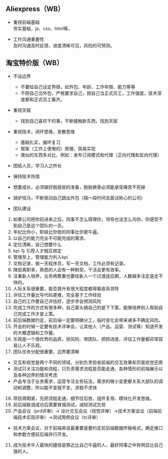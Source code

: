 ## Aliexpress（WB）

- 重视前端基础  
  夯实基础，js、css、html等。

- 工作沟通重要性  
  及时沟通及时反馈，进度清晰可见，风险的可预测。


## 淘宝特价版（WB）

+ 不设边界  
  - 不要给自己设定界限，如外包、年龄、工作年限、能力等等
  - 不把自己当外包，严格要求自己，把自己当正式员工，工作强度，技术深度都和正式员工看齐。

+ 重视天赋  
  - 找到自己喜欢干的事，不断接触新东西，找到天赋  

+ 重视技术，闭环思维，发散思维    
  - 基础扎实，循环复习  
  - 框架（工作上使用的）原理，简易实现  
  - 类似的东西多对比，例如：发布订阅模式和代理（正向代理和反向代理）

+ 团结人员，学习人之所长  

+ 保持技术热情  

+ 想要成长，必须做好脱层皮的准备，脱胎换骨必须能承受痛苦不死掉  

+ 骑驴找马，不断驱动自己跳出外包（隔一段时间去面试称心的公司）  

+ 团队建设  
1. 如果公司把你招进来之后，同事不怎么搭理你，领导也没怎么鸟你，你感受不到自己是这个团队的一员。  
2. 年纪比你小，职级比你低的同事比你更牛逼。
3. 以自己的能力完全不可能完成的需求。  
4. 定位清晰，自己想要什么  
5. kpi 与 引荐人才相互绑定  
6. 管理至上，管理能力列入kpi  
7. 文档记录，做一天程序员，写一天文档，工作必须有记录。  
8. 降低离职率，熟悉的人会有一种默契，干活会更有效率。  
9. 注重新人培养，业务再繁重也要给新人一个过渡适应期，人数越多注定是走不快的。  
10. 人际关系很重要，能否晋升有很大程度都得看直系领导  
11. 评估工作量比写代码更难，完全基于工作经验  
12. 自己的工作要自己评估好，逐步学会预测风险  
13. 完成工作的方式有很多种，自己蒙头搞自己的是下下策，能够培养别人帮助自己完成工作才是上策。  
14. 前后端数据约定，前后端一定要明确分工，临时变化会带来诸多不确定风险。  
15. 开会的时候一定要有技术评审会，让其他人（产品、运营、测试等）知道开发的大概逻辑和工作量。  
16. 乐观是一个很优秀的品质，担风险、带团队、把控进度、评估工作量都非常容易让人不乐观。  
17. 团队任务分配很重要，边界要清晰
  - 交互和视觉是两个不同的领域，分别负责验收前端的交互效果和页面视觉还原
  - 测试只关注功能和流程，只负责需求流程是否能走通，各种情形的前端展示以及各种边界的情况考虑  
  - 产品专注于业务需求，运营专注业务玩法，需求的微小变更都关系大部队的调动和调整，所以能不变就不变，求稳不求快  
18. 项目周期紧，先把流程走通，细节往后放，组件复用、模块化开发思维。  
19. 前后端联调成功后需要冒烟测试，减轻测试负担  
20. 产品会议（prd评审）-> 设计交互会议（视觉评审）->技术方案会议（前端后端技术实现评审）->测试用例会议（tc评审）  
  - 技术方案会议，对于前端来说最重要是要约定前后端数据传输格式，确定接口和参数方便前后端并行开发。  
21. 成为技术牛人最快的捷径是靠近比自己牛逼的人，最好同事之中有明显比自己强的人。  